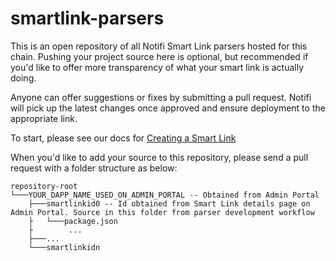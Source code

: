 # smartlink-parsers

This is an open repository of all Notifi Smart Link parsers hosted for this chain. Pushing your project source here is optional, but recommended if you'd like to offer more transparency of what your smart link is actually doing.

Anyone can offer suggestions or fixes by submitting a pull request. Notifi will pick up the latest changes once approved and ensure deployment to the appropriate link.

To start, please see our docs for [Creating a Smart Link](https://docs.notifi.network/docs/create-smart-links)

When you'd like to add your source to this repository, please send a pull request with a folder structure as below:

```
repository-root
└───YOUR_DAPP_NAME_USED_ON_ADMIN_PORTAL -- Obtained from Admin Portal
    ├───smartlinkid0 -- Id obtained from Smart Link details page on Admin Portal. Source in this folder from parser development workflow
    ├   └───package.json
    ├        ...
    ├───...
    └───smartlinkidn
```